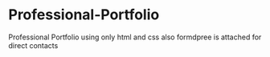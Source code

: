 # Professional-Portfolio
Professional Portfolio using only html and css 
also formdpree is attached for direct contacts
